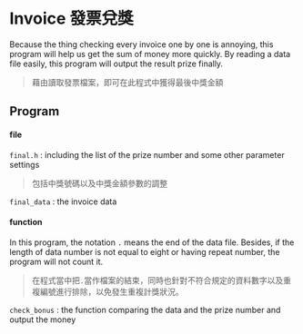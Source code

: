 # Invoice 發票兌獎  
Because the thing checking every invoice one by one is annoying, this program will help us get the sum of money more quickly.
By reading a data file easily, this program will output the result prize finally.
> 藉由讀取發票檔案，即可在此程式中獲得最後中獎金額

## Program  
#### file
`final.h` : including the list of the prize number and some other parameter settings  
> 包括中獎號碼以及中獎金額參數的調整  


`final_data` : the invoice data  

#### function  
In this program, the notation `.` means the end of the data file. 
Besides, if the length of data number is not equal to eight or having repeat number, the program will not count it.  
> 在程式當中把`.`當作檔案的結束，同時也針對不符合規定的資料數字以及重複編號進行排除，以免發生重複計獎狀況。  

`check_bonus` : the function comparing the data and the prize number and output the money
